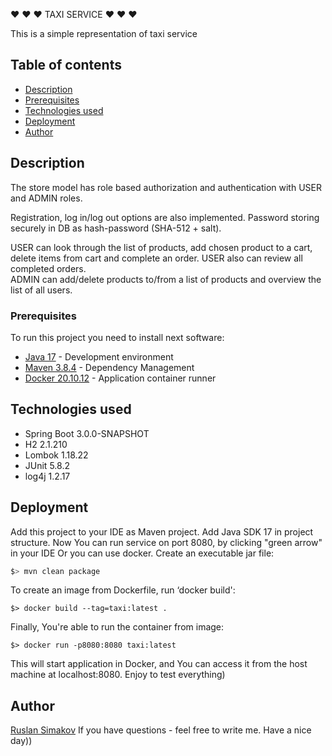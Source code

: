 ❤ ❤ ❤   TAXI SERVICE ❤ ❤ ❤

This is a simple representation of taxi service

## Table of contents
* [Description](#description)
* [Prerequisites](#prerequisites)
* [Technologies used](#technologies-used)
* [Deployment](#deployment)
* [Author](#author)


## Description

The store model has role based authorization and authentication with USER and ADMIN roles. <br />

Registration, log in/log out options are also implemented.
Password storing securely in DB as hash-password (SHA-512 + salt).

USER can look through the list of products, add chosen product to a cart, delete items from cart
and complete an order.
USER also can review all completed orders. <br />
ADMIN can add/delete products to/from a list of products and overview the list of all users.


### Prerequisites

To run this project you need to install next software:
* [Java 17](https://www.oracle.com/java/technologies/javase/jdk17-archive-downloads.html) - Development environment
* [Maven 3.8.4](https://maven.apache.org/download.cgi) - Dependency Management
* [Docker 20.10.12](https://docs.docker.com/engine/install) - Application container runner

## Technologies used

*  Spring Boot 3.0.0-SNAPSHOT
*  H2 2.1.210
*  Lombok 1.18.22
*  JUnit 5.8.2 
*  log4j 1.2.17

## Deployment

Add this project to your IDE as Maven project.
Add Java SDK 17 in project structure.
Now You can run service on port 8080, by clicking "green arrow" in your IDE
Or you can use docker. Create an executable jar file:
```python
$> mvn clean package
```
To create an image from Dockerfile, run ‘docker build':
```
$> docker build --tag=taxi:latest .
```
Finally, You're able to run the container from image:
```
$> docker run -p8080:8080 taxi:latest
```
This will start application in Docker, and You can access it from the host machine at localhost:8080.
Enjoy to test everything)

## Author
[Ruslan Simakov](ua667766706@gmail.com)
If you have questions - feel free to write me.
Have a nice day))

